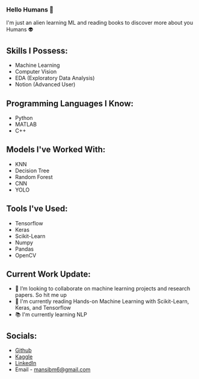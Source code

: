 ### Hello Humans 👋
I'm just an alien learning ML and reading books to discover more about you Humans 👽

## Skills I Possess: 
* Machine Learning
* Computer Vision
* EDA (Exploratory Data Analysis)
* Notion (Advanced User)

## Programming Languages I Know:
* Python
* MATLAB
* C++

## Models I've Worked With:
* KNN
* Decision Tree
* Random Forest
* CNN
* YOLO

## Tools I've Used:
* Tensorflow
* Keras
* Scikit-Learn
* Numpy
* Pandas
* OpenCV

## Current Work Update:

- 🤖 I’m looking to collaborate on machine learning projects and research papers. So hit me up
- 📖 I'm currently reading Hands-on Machine Learning with Scikit-Learn, Keras, and Tensorflow 
- 📚 I'm currently learning NLP

## Socials: 
* [Github](https://github.com/mansibm6)
* [Kaggle](https://www.kaggle.com/mansibmursalin)
* [LinkedIn](https://www.linkedin.com/in/mansibm6/)
* Email - mansibm6@gmail.com
